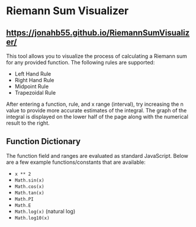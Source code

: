 # Riemann Sum Visualizer

## https://jonahb55.github.io/RiemannSumVisualizer/

This tool allows you to visualize the process of calculating a Riemann sum for any provided function. The following rules are supported:

- Left Hand Rule
- Right Hand Rule
- Midpoint Rule
- Trapezoidal Rule

After entering a function, rule, and x range (interval), try increasing the n value to provide more accurate estimates of the integral. The graph of the integral is displayed on the lower half of the page along with the numerical result to the right.

## Function Dictionary

The function field and ranges are evaluated as standard JavaScript. Below are a few example functions/constants that are available:

- `x ** 2`
- `Math.sin(x)`
- `Math.cos(x)`
- `Math.tan(x)`
- `Math.PI`
- `Math.E`
- `Math.log(x)` (natural log)
- `Math.log10(x)`
